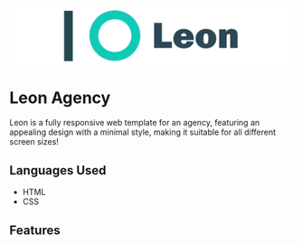 <img src="Banner.png">

# Leon Agency
Leon is a fully responsive web template for an agency, featuring an appealing design with a minimal style, making it suitable for all different screen sizes!

## Languages Used
- HTML
- CSS

## Features
